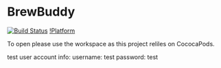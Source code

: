 # BrewBuddy

[![Build Status](https://magnum.travis-ci.com/Miller47/BrewBuddy.svg?token=kqZDKHbM68u4cpx2JbNq&branch=master)](https://magnum.travis-ci.com/Miller47/BrewBuddy)
[!Platform](https://img.shields.io/badge/Platform-iOS-orange.svg)


To open please use the workspace as this project reliles on CococaPods.

test user account info:
username: test
password: test
